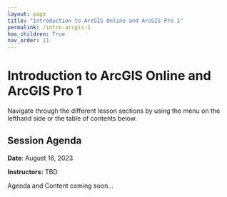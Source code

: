 ```yaml
---
layout: page
title: "Introduction to ArcGIS Online and ArcGIS Pro 1"
permalink: /intro-arcgis-1
has_children: True
nav_order: 11
---
```


# Introduction to ArcGIS Online and ArcGIS Pro 1

Navigate through the different lesson sections by using the menu on the lefthand side or the table of contents below.

## Session Agenda

**Date**: August 16, 2023

**Instructors:** TBD

Agenda and Content coming soon...